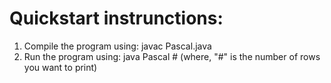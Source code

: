 # Quickstart instrunctions:
1. Compile the program using: javac Pascal.java
2. Run the program using: java Pascal # (where, "#" is the number of rows you want to print)

